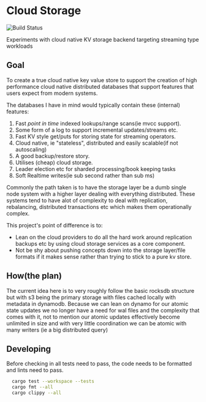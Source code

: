 # Cloud Storage
![Build Status](https://github.com/incresql/cloud-storage/workflows/Test/badge.svg)

Experiments with cloud native KV storage backend targeting streaming type workloads

## Goal
To create a true cloud native key value store to support the creation of high performance
cloud native distributed databases that support features that users expect from modern systems.

The databases I have in mind would typically contain these (internal) features:
1. Fast *point in time* indexed lookups/range scans(ie mvcc support).
2. Some form of a log to support incremental updates/streams etc.
3. Fast KV style get/puts for storing state for streaming operators.
4. Cloud native, ie "stateless", distributed and easily scalable(if not autoscaling)
5. A good backup/restore story.
6. Utilises (cheap) cloud storage.
7. Leader election etc for sharded processing/book keeping tasks
8. Soft Realtime writes(ie sub second rather than sub ms)

Commonly the path taken is to have the storage layer be a dumb single node system
with a higher layer dealing with everything distributed.
These systems tend to have alot of complexity to deal with replication, rebalancing,
distributed transactions etc which makes them operationally complex.

This project's point of difference is to:
* Lean on the cloud providers to do all the hard work around replication backups etc
by using cloud storage services as a core component.
* Not be shy about pushing concepts down into the storage layer/file formats if it makes sense
rather than trying to stick to a pure kv store.

## How(the plan)
The current idea here is to very roughly follow the basic rocksdb structure but with
s3 being the primary storage with files cached locally with metadata in dynamodb.
Because we can lean on dynamo for our atomic state updates we no longer have a need for
wal files and the complexity that comes with it, not to mention our atomic updates effectively
become unlimited in size and with very little coordination we can be atomic with many writers
(ie a big distributed query) 


## Developing
Before checking in all tests need to pass,
the code needs to be formatted and lints need to pass.
```sh
  cargo test --workspace --tests
  cargo fmt --all
  cargo clippy --all
```
